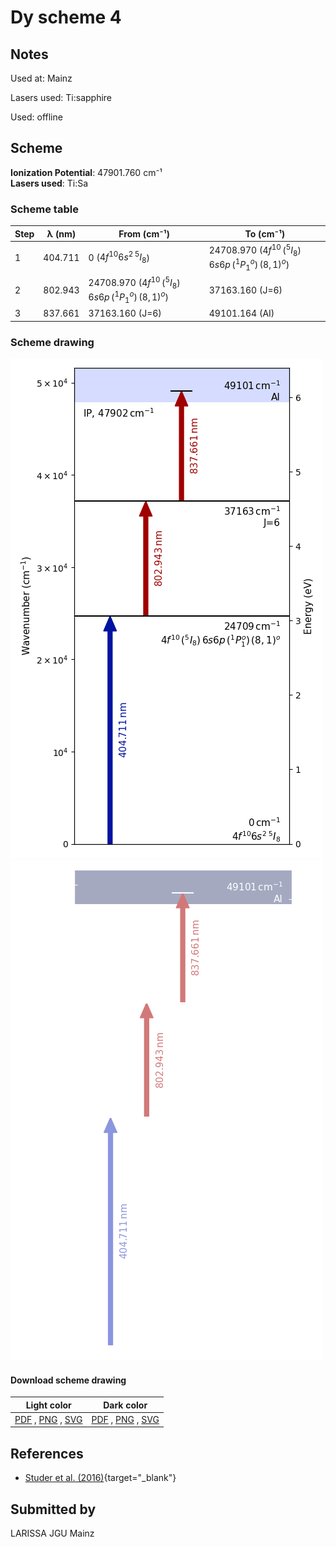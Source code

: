 # Dy scheme 4

## Notes

Used at: Mainz

Lasers used: Ti:sapphire

Used: offline





## Scheme

**Ionization Potential**: 47901.760 cm⁻¹  
**Lasers used**: Ti:Sa

### Scheme table

| Step | λ (nm)  |                       From (cm⁻¹)                        |                        To (cm⁻¹)                         |
| ---- | ------- | -------------------------------------------------------- | -------------------------------------------------------- |
| 1    | 404.711 | 0 ($4f^{10}6s^2\,^5I_8$)                                 | 24708.970 ($4f^{10}\,(^5I_8)\,6s6p\,(^1P_1^o)\,(8,1)^o$) |
| 2    | 802.943 | 24708.970 ($4f^{10}\,(^5I_8)\,6s6p\,(^1P_1^o)\,(8,1)^o$) | 37163.160 (J=6)                                          |
| 3    | 837.661 | 37163.160 (J=6)                                          | 49101.164 (AI)                                           |


### Scheme drawing

![dy scheme, light mode](dy-004/dy-004-light.png#only-light)
![dy scheme, dark mode](dy-004/dy-004-dark-web.png#only-dark)

#### Download scheme drawing

|                                            Light color                                            |                                           Dark color                                           |
| ------------------------------------------------------------------------------------------------- | ---------------------------------------------------------------------------------------------- |
| [PDF](dy-004/dy-004-light.pdf) , [PNG](dy-004/dy-004-light.png) , [SVG](dy-004/dy-004-light.svg)  | [PDF](dy-004/dy-004-dark.pdf) , [PNG](dy-004/dy-004-dark.png) , [SVG](dy-004/dy-004-dark.svg)  |


## References

  - [Studer et al. (2016)](https://doi.org/10.1007/s10751-016-1384-4){target="_blank"}



## Submitted by

LARISSA JGU Mainz

